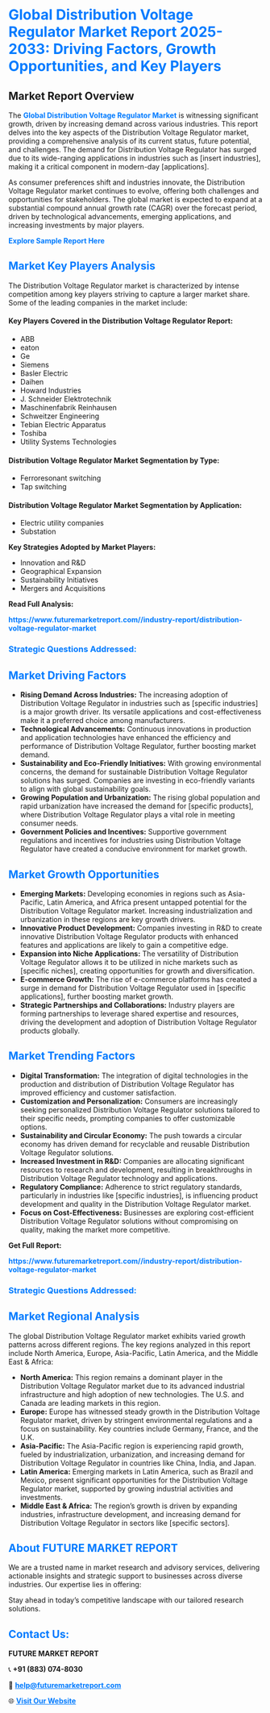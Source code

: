 <h1 style="color: #007BFF;">Global Distribution Voltage Regulator Market Report 2025-2033: Driving Factors, Growth Opportunities, and Key Players</h1>

<section id="overview">
<h2>Market Report Overview</h2>
<p>The <a href="https://www.futuremarketreport.com//industry-report/distribution-voltage-regulator-market" style="color: #007BFF; text-decoration: none;"><strong>Global Distribution Voltage Regulator Market</strong></a> is witnessing significant growth, driven by increasing demand across various industries. This report delves into the key aspects of the Distribution Voltage Regulator market, providing a comprehensive analysis of its current status, future potential, and challenges. The demand for Distribution Voltage Regulator has surged due to its wide-ranging applications in industries such as [insert industries], making it a critical component in modern-day [applications].</p>
<p>As consumer preferences shift and industries innovate, the Distribution Voltage Regulator market continues to evolve, offering both challenges and opportunities for stakeholders. The global market is expected to expand at a substantial compound annual growth rate (CAGR) over the forecast period, driven by technological advancements, emerging applications, and increasing investments by major players.</p>
</section>

<section id="overview">
<p><a href="https://www.futuremarketreport.com//request-sample/reportId=56809" style="color: #007BFF; text-decoration: none;"><strong>Explore Sample Report Here</strong></a></p>
</section>

<section id="key-players">
<h2 style="color: #007BFF;">Market Key Players Analysis</h2>
<p>The Distribution Voltage Regulator market is characterized by intense competition among key players striving to capture a larger market share. Some of the leading companies in the market include:</p>
<h4>Key Players Covered in the Distribution Voltage Regulator Report:</h4>
<ul><li>ABB</li><li>eaton</li><li>Ge</li><li>Siemens</li><li>Basler Electric</li><li>Daihen</li><li>Howard Industries</li><li>J. Schneider Elektrotechnik</li><li>Maschinenfabrik Reinhausen</li><li>Schweitzer Engineering</li><li>Tebian Electric Apparatus</li><li>Toshiba</li><li>Utility Systems Technologies</li></ul>
<h4>Distribution Voltage Regulator Market Segmentation by Type:</h4>
<ul><li>Ferroresonant switching</li><li>Tap switching</li></ul>

<h4>Distribution Voltage Regulator Market Segmentation by Application:</h4>
<ul><li>Electric utility companies</li><li>Substation</li></ul>
<p><strong>Key Strategies Adopted by Market Players:</strong></p>
<ul>
<li>Innovation and R&D</li>
<li>Geographical Expansion</li>
<li>Sustainability Initiatives</li>
<li>Mergers and Acquisitions</li>
</ul>
</section>

<section>
<p><strong>Read Full Analysis: </strong></p><a href="https://www.futuremarketreport.com//industry-report/distribution-voltage-regulator-market" style="color: #007BFF; text-decoration: none;"><strong>https://www.futuremarketreport.com//industry-report/distribution-voltage-regulator-market</strong></a>
<h3 style="color: #007BFF;">Strategic Questions Addressed:</h3>
</section>

<section id="driving-factors">
<h2 style="color: #007BFF;">Market Driving Factors</h2>
<ul>
<li><strong>Rising Demand Across Industries:</strong> The increasing adoption of Distribution Voltage Regulator in industries such as [specific industries] is a major growth driver. Its versatile applications and cost-effectiveness make it a preferred choice among manufacturers.</li>
<li><strong>Technological Advancements:</strong> Continuous innovations in production and application technologies have enhanced the efficiency and performance of Distribution Voltage Regulator, further boosting market demand.</li>
<li><strong>Sustainability and Eco-Friendly Initiatives:</strong> With growing environmental concerns, the demand for sustainable Distribution Voltage Regulator solutions has surged. Companies are investing in eco-friendly variants to align with global sustainability goals.</li>
<li><strong>Growing Population and Urbanization:</strong> The rising global population and rapid urbanization have increased the demand for [specific products], where Distribution Voltage Regulator plays a vital role in meeting consumer needs.</li>
<li><strong>Government Policies and Incentives:</strong> Supportive government regulations and incentives for industries using Distribution Voltage Regulator have created a conducive environment for market growth.</li>
</ul>
</section>

<section id="growth-opportunities">
<h2 style="color: #007BFF;">Market Growth Opportunities</h2>
<ul>
<li><strong>Emerging Markets:</strong> Developing economies in regions such as Asia-Pacific, Latin America, and Africa present untapped potential for the Distribution Voltage Regulator market. Increasing industrialization and urbanization in these regions are key growth drivers.</li>
<li><strong>Innovative Product Development:</strong> Companies investing in R&D to create innovative Distribution Voltage Regulator products with enhanced features and applications are likely to gain a competitive edge.</li>
<li><strong>Expansion into Niche Applications:</strong> The versatility of Distribution Voltage Regulator allows it to be utilized in niche markets such as [specific niches], creating opportunities for growth and diversification.</li>
<li><strong>E-commerce Growth:</strong> The rise of e-commerce platforms has created a surge in demand for Distribution Voltage Regulator used in [specific applications], further boosting market growth.</li>
<li><strong>Strategic Partnerships and Collaborations:</strong> Industry players are forming partnerships to leverage shared expertise and resources, driving the development and adoption of Distribution Voltage Regulator products globally.</li>
</ul>
</section>

<section id="trending-factors">
<h2 style="color: #007BFF;">Market Trending Factors</h2>
<ul>
<li><strong>Digital Transformation:</strong> The integration of digital technologies in the production and distribution of Distribution Voltage Regulator has improved efficiency and customer satisfaction.</li>
<li><strong>Customization and Personalization:</strong> Consumers are increasingly seeking personalized Distribution Voltage Regulator solutions tailored to their specific needs, prompting companies to offer customizable options.</li>
<li><strong>Sustainability and Circular Economy:</strong> The push towards a circular economy has driven demand for recyclable and reusable Distribution Voltage Regulator solutions.</li>
<li><strong>Increased Investment in R&D:</strong> Companies are allocating significant resources to research and development, resulting in breakthroughs in Distribution Voltage Regulator technology and applications.</li>
<li><strong>Regulatory Compliance:</strong> Adherence to strict regulatory standards, particularly in industries like [specific industries], is influencing product development and quality in the Distribution Voltage Regulator market.</li>
<li><strong>Focus on Cost-Effectiveness:</strong> Businesses are exploring cost-efficient Distribution Voltage Regulator solutions without compromising on quality, making the market more competitive.</li>
</ul>
</section>

<section>
<p><strong>Get Full Report: </strong></p><a href="https://www.futuremarketreport.com//industry-report/distribution-voltage-regulator-market" style="color: #007BFF; text-decoration: none;"><strong>https://www.futuremarketreport.com//industry-report/distribution-voltage-regulator-market</strong></a>
<h3 style="color: #007BFF;">Strategic Questions Addressed:</h3>
</section>


<section id="regional-analysis">
<h2 style="color: #007BFF;">Market Regional Analysis</h2>
<p>The global Distribution Voltage Regulator market exhibits varied growth patterns across different regions. The key regions analyzed in this report include North America, Europe, Asia-Pacific, Latin America, and the Middle East & Africa:</p>
<ul>
<li><strong>North America:</strong> This region remains a dominant player in the Distribution Voltage Regulator market due to its advanced industrial infrastructure and high adoption of new technologies. The U.S. and Canada are leading markets in this region.</li>
<li><strong>Europe:</strong> Europe has witnessed steady growth in the Distribution Voltage Regulator market, driven by stringent environmental regulations and a focus on sustainability. Key countries include Germany, France, and the U.K.</li>
<li><strong>Asia-Pacific:</strong> The Asia-Pacific region is experiencing rapid growth, fueled by industrialization, urbanization, and increasing demand for Distribution Voltage Regulator in countries like China, India, and Japan.</li>
<li><strong>Latin America:</strong> Emerging markets in Latin America, such as Brazil and Mexico, present significant opportunities for the Distribution Voltage Regulator market, supported by growing industrial activities and investments.</li>
<li><strong>Middle East & Africa:</strong> The region’s growth is driven by expanding industries, infrastructure development, and increasing demand for Distribution Voltage Regulator in sectors like [specific sectors].</li>
</ul>
</section>

<footer>
<h2 style="color: #007BFF;">About FUTURE MARKET REPORT</h2>
<p>We are a trusted name in market research and advisory services, delivering actionable insights and strategic support to businesses across diverse industries. Our expertise lies in offering:</p>

<p>Stay ahead in today’s competitive landscape with our tailored research solutions.</p>

<h2 style="color: #007BFF;">Contact Us:</h2>
<p><strong>FUTURE MARKET REPORT</strong></p>
<p>📞 <strong>+91 (883) 074-8030</strong></p>
<p>📧 <strong><a href="mailto:help@futuremarketreport.com" style="color: #007BFF;">help@futuremarketreport.com</a></strong></p>
<p>🌐 <strong><a href="https://www.futuremarketreport.com/" style="color: #007BFF;">Visit Our Website</a></strong></p>
</footer>